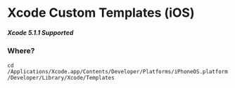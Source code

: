 # Xcode Custom Templates (iOS)
##### Xcode 5.1.1 Supported

### Where?
`cd /Applications/Xcode.app/Contents/Developer/Platforms/iPhoneOS.platform/Developer/Library/Xcode/Templates`
